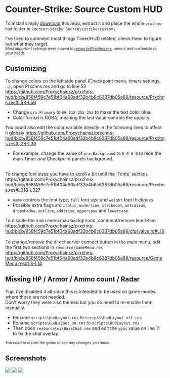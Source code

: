 # Counter-Strike: Source Custom HUD

To install simply [download](https://github.com/Proxychainsz/prxchns-hud/archive/refs/heads/main.zip) this repo, extract it and place the whole `prxchns-hud` folder in `Counter-Strike Source\cstrike\custom\`
  
I've tried to comment most things Timer/HUD related, check them to figure out what they target.  
<sub>_Most important settings were moved to [resource\Prxchns.res](https://github.com/Proxychainsz/prxchns-hud/blob/main/resource/Prxchns.res), open it and customize to your needs_</sub>
<br/>

## Customizing
To change colors on the left side panel (Checkpoint menu, timers settings, ...), open Prxchns.res and go to line 53
https://github.com/Proxychainsz/prxchns-hud/blob/858f459c7e51bf04a60adf32b4b8c6387db05a88/resource/Prxchns.res#L53-L56
- Change `prx.Primary` to `69 118 255 255` to make the text color blue.
- Color format is RGBA, meaning the last value controls the opacity.
  
You could also edit the color variable directly in the following lines to affect it globaly
https://github.com/Proxychainsz/prxchns-hud/blob/858f459c7e51bf04a60adf32b4b8c6387db05a88/resource/Prxchns.res#L28-L30
- For example, change the value of `prx.Background` to `0 0 0 0` to hide the main Timer _and_ Checkpoint panels background.
<br/>  
To change font sizes you have to scroll a bit until the `Fonts` section.  
https://github.com/Proxychainsz/prxchns-hud/blob/858f459c7e51bf04a60adf32b4b8c6387db05a88/resource/Prxchns.res#L318-L327  

- `name` controls the font type, `tall` font size and `weight` font thickness
- Possible extra flags are `italic`, `underline`, `strikeout`, `antialias`, `dropshadow`, `outline`, `additive`, `uppercase` and `lowercase` 
  
To disable the main menu map background, comment/remove line 18 on https://github.com/Proxychainsz/prxchns-hud/blob/858f459c7e51bf04a60adf32b4b8c6387db05a88/cfg/valve.rc#L18
<br/>  
To change/remove the direct server connect button in the main menu, edit the first two sections in `resource\GameMenu.res`
https://github.com/Proxychainsz/prxchns-hud/blob/858f459c7e51bf04a60adf32b4b8c6387db05a88/resource/GameMenu.res#L3-L14
<br/>  

## Missing HP / Armor / Ammo count / Radar
Yup, i've disabled it all since this is intended to be used on game modes where those are not needed.  
Don't worry they were also themed but you do need to re-enable them manually.
- Rename `scripts\HudLayout.res` to `scripts\HudLayout_off.res`
- Rename `scripts\HudLayout_on.res` to `scripts\HudLayout.res`
- Then open `resource\ui\BaseChat.res` and edit the `ypos` value on line 11 to fix the chat overlap.

<sub>_You need to restart the game to see any changes you make._

## Screenshots
![](https://i.imgur.com/aHlPf1j.jpeg)
![](https://i.imgur.com/9HGsLhJ.jpeg)
![](https://i.imgur.com/mm68KOh.jpeg)
